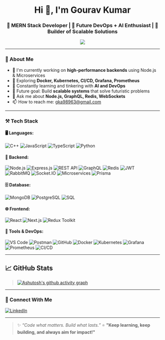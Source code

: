 
<h1 align="center">Hi 👋, I'm Gourav Kumar</h1>
<h3 align="center">🚀 MERN Stack Developer | 🤖 Future DevOps + AI Enthusiast | 🔧 Builder of Scalable Solutions</h3>

<p align="center">
  <img src="https://readme-typing-svg.herokuapp.com/?lines=Backend%20Engineer%20%F0%9F%94%A5;Scaling%20Ideas%20to%20Reality%20%E2%9A%99%EF%B8%8F;Exploring%20AI%20%26%20Cloud%20%F0%9F%9A%80;Let%27s%20Build%20the%20Future%20Together%20%F0%9F%92%BB&center=true&width=500&height=45" />
</p>

---

### 🧠 About Me

- 🔭 I'm currently working on **high-performance backends** using Node.js & Microservices
- 🌱 Exploring **Docker, Kubernetes, CI/CD, Grafana, Prometheus**
- 🧠 Constantly learning and tinkering with **AI and DevOps**
- 🚀 Future goal: Build **scalable systems** that solve futuristic problems
- 💬 Ask me about **Node.js, GraphQL, Redis, WebSockets**
- 📫 How to reach me: gka98963@gmail.com

---

### ⚒️ Tech Stack

#### 🖥️ Languages:
![C++](https://img.shields.io/badge/C++-00599C?style=flat&logo=cplusplus&logoColor=white)
![JavaScript](https://img.shields.io/badge/JavaScript-F7DF1E?style=flat&logo=javascript&logoColor=black)
![TypeScript](https://img.shields.io/badge/TypeScript-007ACC?style=flat&logo=typescript)
![Python](https://img.shields.io/badge/Python-3776AB?style=flat&logo=python&logoColor=white)

#### 🔧 Backend:
![Node.js](https://img.shields.io/badge/Node.js-339933?style=flat&logo=node.js&logoColor=white)
![Express.js](https://img.shields.io/badge/Express.js-000000?style=flat&logo=express&logoColor=white)
![REST API](https://img.shields.io/badge/REST-02569B?style=flat)
![GraphQL](https://img.shields.io/badge/GraphQL-E10098?style=flat&logo=graphql)
![Redis](https://img.shields.io/badge/Redis-DC382D?style=flat&logo=redis)
![JWT](https://img.shields.io/badge/JWT-000000?style=flat&logo=jsonwebtokens)
![RabbitMQ](https://img.shields.io/badge/RabbitMQ-FF6600?style=flat&logo=rabbitmq)
![Socket.IO](https://img.shields.io/badge/Socket.IO-010101?style=flat&logo=socket.io)
![Microservices](https://img.shields.io/badge/Microservices-ffcc00?style=flat)
![Prisma](https://img.shields.io/badge/Prisma-2D3748?style=flat&logo=prisma)

#### 🗄️ Database:
![MongoDB](https://img.shields.io/badge/MongoDB-47A248?style=flat&logo=mongodb)
![PostgreSQL](https://img.shields.io/badge/PostgreSQL-4169E1?style=flat&logo=postgresql)
![SQL](https://img.shields.io/badge/SQL-003B57?style=flat)

#### 🌐 Frontend:
![React](https://img.shields.io/badge/React-20232A?style=flat&logo=react)
![Next.js](https://img.shields.io/badge/Next.js-000000?style=flat&logo=next.js)
![Redux Toolkit](https://img.shields.io/badge/Redux_Toolkit-593D88?style=flat&logo=redux)

#### 🧰 Tools & DevOps:
![VS Code](https://img.shields.io/badge/VS%20Code-007ACC?style=flat&logo=visual-studio-code)
![Postman](https://img.shields.io/badge/Postman-FF6C37?style=flat&logo=postman)
![GitHub](https://img.shields.io/badge/GitHub-181717?style=flat&logo=github)
![Docker](https://img.shields.io/badge/Docker-2496ED?style=flat&logo=docker)
![Kubernetes](https://img.shields.io/badge/Kubernetes-326CE5?style=flat&logo=kubernetes)
![Grafana](https://img.shields.io/badge/Grafana-F46800?style=flat&logo=grafana)
![Prometheus](https://img.shields.io/badge/Prometheus-E6522C?style=flat&logo=prometheus)
![CI/CD](https://img.shields.io/badge/CI%2FCD-blue?style=flat&logo=githubactions)

---

## 📈 GitHub Stats

> [![Ashutosh's github activity graph](https://github-readme-activity-graph.vercel.app/graph?username=Gouravkumar06&bg_color=201e1f&color=ec09dd&line=e60fd8&point=b02121&area=true&hide_border=true)](https://github.com/ashutosh00710/github-readme-activity-graph) 

---

### 🔗 Connect With Me

[![LinkedIn](https://img.shields.io/badge/LinkedIn-%230077B5.svg?&style=flat&logo=linkedin&logoColor=white)](https://linkedin.com/in/gourav-k-358451193)

---

> ✨ *“Code what matters. Build what lasts.”*
> ⭐ **"Keep learning, keep building, and always aim for impact!"**

